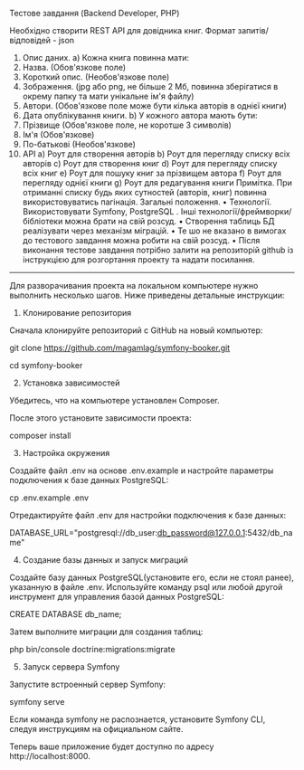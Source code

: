 Тестове завдання (Backend Developer, PHP)

Необхідно створити REST API для довідника книг.
Формат запитів/відповідей - json
1. Опис даних.
a) Кожна книга повинна мати:
1. Назва. (Обов'язкове поле)
2. Короткий опис. (Необов'язкове поле)
3. Зображення. (jpg або png, не більше 2 Мб, повинна зберігатися в окрему
папку та мати унікальне ім'я файлу)
4. Автори. (Обов'язкове поле може бути кілька авторів в однієї книги)
5. Дата опублікування книги.
b) У кожного автора мають бути:
1. Прізвище (Обов'язкове поле, не коротше 3 символів)
2. Ім'я (Обов'язкове)
3. По-батькові (Необов'язкове)
2. API
a) Роут для створення авторів
b) Роут для перегляду списку всіх авторів
c) Роут для створення книг
d) Роут для перегляду списку всіх книг
e) Роут для пошуку книг за прізвищем автора
f) Роут для перегляду однієї книги
g) Роут для редагування книги
Примітка. При отриманні списку будь яких сутностей (авторів, книг) повинна
використовуватись пагінація.
Загальні положення.
• Технології. Використовувати Symfony, PostgreSQL . Інші технології/фреймворки/
бібліотеки можна брати на свій розсуд.
• Створення таблиць БД реалізувати через механізм міграцій.
• Те шо не вказано в вимогах до тестового завдання можна робити на свій розсуд.
• Після виконання тестове завдання потрібно залити на репозиторій github із
інструкцією для розгортання проекту та надати посилання.
---------------------------------------------------------

Для разворачивания проекта на локальном компьютере нужно выполнить несколько шагов. Ниже приведены детальные инструкции:
1. Клонирование репозитория

Сначала клонируйте репозиторий с GitHub на новый компьютер:

git clone https://github.com/magamlag/symfony-booker.git

cd symfony-booker

2. Установка зависимостей

Убедитесь, что на компьютере установлен Composer.

После этого установите зависимости проекта:

composer install

3. Настройка окружения

Создайте файл .env на основе .env.example и настройте параметры подключения к базе данных PostgreSQL:

cp .env.example .env

Отредактируйте файл .env для настройки подключения к базе данных:

DATABASE_URL="postgresql://db_user:db_password@127.0.0.1:5432/db_name"

4. Создание базы данных и запуск миграций

Создайте базу данных PostgreSQL(установите его, если не стоял ранее), указанную в файле .env. Используйте команду psql или любой другой инструмент для управления базой данных PostgreSQL:

CREATE DATABASE db_name;

Затем выполните миграции для создания таблиц:

php bin/console doctrine:migrations:migrate

5. Запуск сервера Symfony

Запустите встроенный сервер Symfony:

symfony serve

Если команда symfony не распознается, установите Symfony CLI, следуя инструкциям на официальном сайте.

Теперь ваше приложение будет доступно по адресу http://localhost:8000.